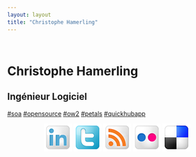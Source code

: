 ```yaml
---
layout: layout
title: "Christophe Hamerling"
---
```

<p><br/></p>	
<div class="hero-unit">
	<h1>Christophe Hamerling</h1>
	<h2>Ingénieur Logiciel</h2>
	<p><a href="http://petalslink.com" target="_blank">#soa</a> <a href="http://ow2.org" target="_blank">#opensource</a> <a href="http://ow2.org" target="_blank">#ow2</a> <a href="http://petals.ow2.org" target="_blank">#petals</a> <a href="http://quickhubapp.com" target="_blank">#quickhubapp</a></p>
</div>

<p align="center">
	<a href="http://linkedin.com/chamerling" target="_blank"><img src="images/linkedin.png"/></a>
	<a href="http://twitter.com/chamerling" target="_blank"><img src="images/twitter.png"/></a>
	<a href="http://chamerling.org" target="_blank"><img src="images/rss.png"/></a>
	<a href="http://flickr.com/photos/hamerling" target="_blank"><img src="images/flickr.png"/></a>
	<a href="http://delicious.com/chamerling" target="_blank"><img src="images/delicious.png"/></a>
</p>
